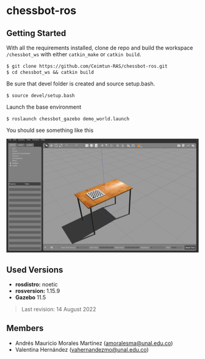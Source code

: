 # chessbot-ros


## Getting Started 
With all the requirements installed, clone de repo and build the workspace `/chessbot_ws` with either `catkin_make` or `catkin build`. 

```
$ git clone https://github.com/Ceimtun-RAS/chessbot-ros.git
$ cd chessbot_ws && catkin build 
```
Be sure that devel folder is created and source setup.bash. 
```
$ source devel/setup.bash
```
Launch the base environment 
```
$ roslaunch chessbot_gazebo demo_world.launch
```
You should see something like this


![simulation demo world image](https://github.com/Ceimtun-RAS/chessbot-ros/blob/docs/docs/imgs/base_demo_world.png)




## Used Versions 
* __rosdistro:__ noetic
* __rosversion:__ 1.15.9 
* __Gazebo__ 11.5 

> Last revision: 14 August 2022 

## Members 
* Andrés Mauricio Morales Martínez (amoralesma@unal.edu.co)
* Valentina Hernández (vahernandezmo@unal.edu.co)


